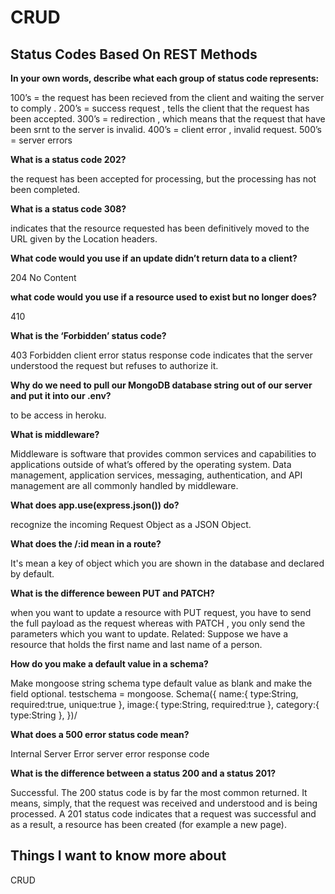 # CRUD

## Status Codes Based On REST Methods

**In your own words, describe what each group of status code represents:**

100’s = the request has been recieved from the client and waiting the server to comply .
200’s = success request , tells the client that the request has been accepted.
300’s = redirection , which means that the request that have been srnt to the server is invalid.
400’s = client error , invalid request.
500’s = server errors

**What is a status code 202?**

the request has been accepted for processing, but the processing has not been completed.

**What is a status code 308?**

indicates that the resource requested has been definitively moved to the URL given by the Location headers.

**What code would you use if an update didn’t return data to a client?**

204 No Content

**what code would you use if a resource used to exist but no longer does?**

410

**What is the ‘Forbidden’ status code?**

403 Forbidden client error status response code indicates that the server understood the request but refuses to authorize it.

**Why do we need to pull our MongoDB database string out of our server and put it into our .env?**

to be access in heroku.

**What is middleware?**

Middleware is software that provides common services and capabilities to applications outside of what’s offered by the operating system. 
Data management, application services, messaging, authentication, and API management are all commonly handled by middleware.

**What does app.use(express.json()) do?**

recognize the incoming Request Object as a JSON Object.

**What does the /:id mean in a route?**

It's mean a key of object which you are shown in the database and declared by default.


**What is the difference beween PUT and PATCH?**

when you want to update a resource with PUT request, you have to send the full payload as the request whereas with PATCH ,
you only send the parameters which you want to update. Related: Suppose we have a resource that holds the first name and last name of a person.

**How do you make a default value in a schema?**

Make mongoose string schema type default value as blank and make the field optional. 
testschema = mongoose. Schema({ name:{ type:String, required:true, unique:true }, image:{ type:String, required:true }, category:{ type:String }, })/

**What does a 500 error status code mean?**

Internal Server Error server error response code

**What is the difference between a status 200 and a status 201?**

Successful. The 200 status code is by far the most common returned. It means, simply, that the request was received and understood and is being processed.
A 201 status code indicates that a request was successful and as a result, a resource has been created (for example a new page).

## Things I want to know more about

CRUD